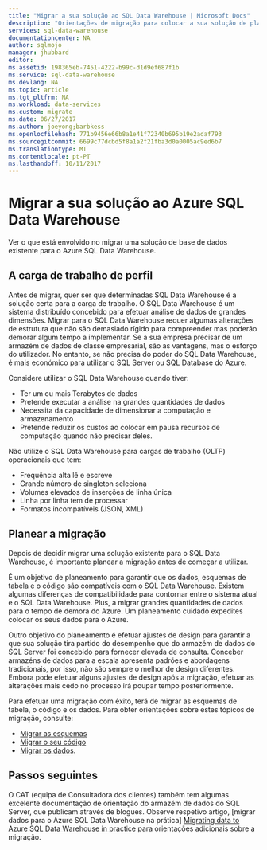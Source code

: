 ```yaml
---
title: "Migrar a sua solução ao SQL Data Warehouse | Microsoft Docs"
description: "Orientações de migração para colocar a sua solução de plataforma do Azure SQL Data Warehouse."
services: sql-data-warehouse
documentationcenter: NA
author: sqlmojo
manager: jhubbard
editor: 
ms.assetid: 198365eb-7451-4222-b99c-d1d9ef687f1b
ms.service: sql-data-warehouse
ms.devlang: NA
ms.topic: article
ms.tgt_pltfrm: NA
ms.workload: data-services
ms.custom: migrate
ms.date: 06/27/2017
ms.author: joeyong;barbkess
ms.openlocfilehash: 771b9456e66b8a1e41f72340b695b19e2adaf793
ms.sourcegitcommit: 6699c77dcbd5f8a1a2f21fba3d0a0005ac9ed6b7
ms.translationtype: MT
ms.contentlocale: pt-PT
ms.lasthandoff: 10/11/2017
---
```

# <a name="migrate-your-solution-to-azure-sql-data-warehouse"></a>Migrar a sua solução ao Azure SQL Data Warehouse
Ver o que está envolvido no migrar uma solução de base de dados existente para o Azure SQL Data Warehouse. 

## <a name="profile-your-workload"></a>A carga de trabalho de perfil
Antes de migrar, quer ser que determinadas SQL Data Warehouse é a solução certa para a carga de trabalho. O SQL Data Warehouse é um sistema distribuído concebido para efetuar análise de dados de grandes dimensões.  Migrar para o SQL Data Warehouse requer algumas alterações de estrutura que não são demasiado rígido para compreender mas poderão demorar algum tempo a implementar. Se a sua empresa precisar de um armazém de dados de classe empresarial, são as vantagens, mas o esforço do utilizador. No entanto, se não precisa do poder do SQL Data Warehouse, é mais económico para utilizar o SQL Server ou SQL Database do Azure.

Considere utilizar o SQL Data Warehouse quando tiver:
- Ter um ou mais Terabytes de dados
- Pretende executar a análise na grandes quantidades de dados
- Necessita da capacidade de dimensionar a computação e armazenamento 
- Pretende reduzir os custos ao colocar em pausa recursos de computação quando não precisar deles.

Não utilize o SQL Data Warehouse para cargas de trabalho (OLTP) operacionais que tem:
- Frequência alta lê e escreve
- Grande número de singleton seleciona
- Volumes elevados de inserções de linha única
- Linha por linha tem de processar
- Formatos incompatíveis (JSON, XML)


## <a name="plan-the-migration"></a>Planear a migração

Depois de decidir migrar uma solução existente para o SQL Data Warehouse, é importante planear a migração antes de começar a utilizar. 

É um objetivo de planeamento para garantir que os dados, esquemas de tabela e o código são compatíveis com o SQL Data Warehouse. Existem algumas diferenças de compatibilidade para contornar entre o sistema atual e o SQL Data Warehouse. Plus, a migrar grandes quantidades de dados para o tempo de demora do Azure. Um planeamento cuidado expedites colocar os seus dados para o Azure. 

Outro objetivo do planeamento é efetuar ajustes de design para garantir a que sua solução tira partido do desempenho que do armazém de dados do SQL Server foi concebido para fornecer elevada de consulta. Conceber armazéns de dados para a escala apresenta padrões e abordagens tradicionais, por isso, não são sempre o melhor de design diferentes. Embora pode efetuar alguns ajustes de design após a migração, efetuar as alterações mais cedo no processo irá poupar tempo posteriormente.

Para efetuar uma migração com êxito, terá de migrar as esquemas de tabela, o código e os dados. Para obter orientações sobre estes tópicos de migração, consulte:

-  [Migrar as esquemas](sql-data-warehouse-migrate-schema.md)
-  [Migrar o seu código](sql-data-warehouse-migrate-code.md)
-  [Migrar os dados](sql-data-warehouse-migrate-data.md). 

<!--
## Perform the migration


## Deploy the solution


## Validate the migration

-->

## <a name="next-steps"></a>Passos seguintes
O CAT (equipa de Consultadora dos clientes) também tem algumas excelente documentação de orientação do armazém de dados do SQL Server, que publicam através de blogues.  Observe respetivo artigo, [migrar dados para o Azure SQL Data Warehouse na prática] [ Migrating data to Azure SQL Data Warehouse in practice] para orientações adicionais sobre a migração.

<!--Image references-->

<!--Article references-->

<!--MSDN references-->

<!--Other Web references-->
[Migrating data to Azure SQL Data Warehouse in practice]: https://blogs.msdn.microsoft.com/sqlcat/2016/08/18/migrating-data-to-azure-sql-data-warehouse-in-practice/
